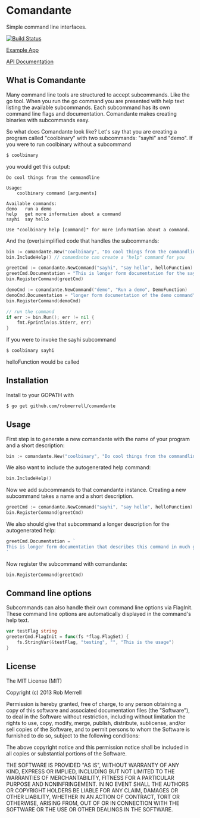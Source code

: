 # Comandante

Simple command line interfaces.

[![Build Status](https://travis-ci.org/robmerrell/comandante.png?branch=master)](https://travis-ci.org/robmerrell/comandante)

[Example App](http://github.com/robmerrell/comandante_example)

[API Documentation](http://godoc.org/github.com/robmerrell/comandante)

## What is Comandante

Many command line tools are structured to accept subcommands. Like the go tool. When you run the go command you are presented with help 
text listing the available subcommands. Each subcommand has its own command line flags and documentation. Comandante makes creating binaries 
with subcommands easy.

So what does Comandante look like? Let's say that you are creating a program called "coolbinary" with two subcommands: "sayhi" and "demo". 
If you were to run coolbinary without a subcommand 

```bash
$ coolbinary
```

you would get this output:


```
Do cool things from the commandline

Usage:
	coolbinary command [arguments]

Available commands:
demo   run a demo
help   get more information about a command
sayhi  say hello

Use "coolbinary help [command]" for more information about a command.
```

And the (over)simplified code that handles the subcommands:

```go
bin := comandante.New("coolbinary", "Do cool things from the commandline")
bin.IncludeHelp() // comandante can create a "help" command for you

greetCmd := comandante.NewCommand("sayhi", "say hello", helloFunction)
greetCmd.Documentation = "This is longer form documentation for the sayhi command"
bin.RegisterCommand(greetCmd)

demoCmd := comandante.NewCommand("demo", "Run a demo", DemoFunction)
demoCmd.Documentation = "longer form documentation of the demo command"
bin.RegisterCommand(demoCmd)

// run the command
if err := bin.Run(); err != nil {
	fmt.Fprintln(os.Stderr, err)
}
```

If you were to invoke the sayhi subcommand

```bash
$ coolbinary sayhi
```

helloFunction would be called

## Installation

Install to your GOPATH with
```bash
$ go get github.com/robmerrell/comandante
```

## Usage

First step is to generate a new comandante with the name of your program and a short description:

```go
bin := comandante.New("coolbinary", "Do cool things from the commandline")
```

We also want to include the autogenerated help command:

```go
bin.IncludeHelp()
```

Now we add subcommands to that comandante instance. Creating a new subcommand takes a name and a short description.

```go
greetCmd := comandante.NewCommand("sayhi", "say hello", helloFunction)
bin.RegisterCommand(greetCmd)
```

We also should give that subcommand a longer description for the autogenerated help:

```go
greetCmd.Documentation = `
This is longer form documentation that describes this command in much greater detail.
`
```

Now register the subcommand with comandante:

```go
bin.RegisterCommand(greetCmd)
```

## Command line options

Subcommands can also handle their own command line options via FlagInit. These command line options
are automatically displayed in the command's help text.

```go
var testFlag string
greeterCmd.FlagInit = func(fs *flag.FlagSet) {
	fs.StringVar(&testFlag, "testing", "", "This is the usage")
}
```

## License

The MIT License (MIT)

Copyright (c) 2013 Rob Merrell

Permission is hereby granted, free of charge, to any person obtaining a copy
of this software and associated documentation files (the "Software"), to deal
in the Software without restriction, including without limitation the rights
to use, copy, modify, merge, publish, distribute, sublicense, and/or sell
copies of the Software, and to permit persons to whom the Software is
furnished to do so, subject to the following conditions:

The above copyright notice and this permission notice shall be included in
all copies or substantial portions of the Software.

THE SOFTWARE IS PROVIDED "AS IS", WITHOUT WARRANTY OF ANY KIND, EXPRESS OR
IMPLIED, INCLUDING BUT NOT LIMITED TO THE WARRANTIES OF MERCHANTABILITY,
FITNESS FOR A PARTICULAR PURPOSE AND NONINFRINGEMENT. IN NO EVENT SHALL THE
AUTHORS OR COPYRIGHT HOLDERS BE LIABLE FOR ANY CLAIM, DAMAGES OR OTHER
LIABILITY, WHETHER IN AN ACTION OF CONTRACT, TORT OR OTHERWISE, ARISING FROM,
OUT OF OR IN CONNECTION WITH THE SOFTWARE OR THE USE OR OTHER DEALINGS IN
THE SOFTWARE.

